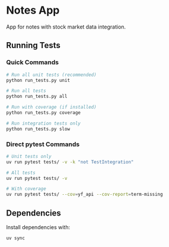 # Notes App

App for notes with stock market data integration.

## Running Tests

### Quick Commands
```bash
# Run all unit tests (recommended)
python run_tests.py unit

# Run all tests
python run_tests.py all

# Run with coverage (if installed)
python run_tests.py coverage

# Run integration tests only
python run_tests.py slow
```

### Direct pytest Commands
```bash
# Unit tests only
uv run pytest tests/ -v -k "not TestIntegration"

# All tests
uv run pytest tests/ -v

# With coverage
uv run pytest tests/ --cov=yf_api --cov-report=term-missing
```

## Dependencies

Install dependencies with:
```bash
uv sync
```
